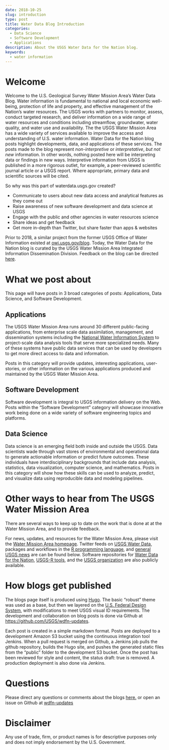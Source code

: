 ```yaml
---
date: 2018-10-25
slug: introduction
type: post
title: Water Data Blog Introduction
categories:
  - Data Science
  - Software Development
  - Applications
description: About the USGS Water Data for the Nation blog.
keywords:
  - water information
---
```

Welcome
=======

Welcome to the U.S. Geological Survey Water Mission Area’s Water Data Blog. Water information is fundamental to national and local economic well-being, protection of life and property, and effective management of the Nation’s water resources. The USGS works with partners to monitor, assess, conduct targeted research, and deliver information on a wide range of water resources and conditions including streamflow, groundwater, water quality, and water use and availability. The the USGS Water Mission Area has a wide variety of services available to improve the access and understanding of U.S. water information. Water Data for the Nation blog posts highlight developments, data, and applications of these services. The posts made to the blog represent _non-interpretive_ or _interpretative_, _but_ _not_ _new_ information. In other words, nothing posted here will be interpreting data or findings in new ways. Interpretive information from USGS is published in a more rigorous outlet, for example, a peer-reviewed scientific journal article or a USGS report. Where appropriate, primary data and scientific sources will be cited.


So why was this part of waterdata.usgs.gov created?
-   Communicate to users about new data access and analytical features as they come out
-   Raise awareness of new software development and  data science at USGS
-   Engage with the public and other agencies in water resources science
-   Share ideas and get feedback
-   Get more in-depth than Twitter, but share faster than apps & websites

Prior to 2018, a similar project from the former USGS Office of Water Information existed at [owi.usgs.gov/blog](https://owi.usgs.gov/blog). Today, the Water Data for the Nation blog is curated by the USGS Water Mission Area Integrated Information Dissemination Division. Feedback on the blog can be directed [here](https://water.usgs.gov/contact/gsanswers?pemail=gs-w_water_data_for_the_nation&subject=Water%20Data%20for%20the%20Nation%20Updates%20Feedback&viewnote=%3CH1%3EUSGS+WDFN+TNG+Feedback%3C/H1%3E).

What we post about
==========

This page will have posts in 3 broad categories of posts: Applications, Data Science, and Software Development.

Applications
----------------

The USGS Water Mission Area runs around 30 different public-facing applications, from enterprise scale data assimilation, management, and dissemination systems including the [National Water Information System](http://waterdata.usgs.gov/) to project-scale data analysis tools that serve more specialized needs. Many of these systems have public data services that can be used by developers to get more direct access to data and information.

Posts in this category will provide updates, interesting applications, user-stories, or other information on the various applications produced and maintained by the USGS Water Mission Area.


Software Development
--------------------

Software development is integral to USGS information delivery on the Web. Posts within the “Software Development” category will showcase innovative work being done on a wide variety of software engineering topics and platforms.

Data Science
------------

Data science is an emerging field both inside and outside the USGS. Data scientists wade through vast stores of environmental and operational data to generate actionable information or predict future outcomes. These individuals have interdisciplinary backgrounds that include data analysis, statistics, data visualization, computer science, and mathematics. Posts in this category will show how these skills can be used to analyze, predict, and visualize data using reproducible data and modeling pipelines.

Other ways to hear from The USGS Water Mission Area
==========

There are several ways to keep up to date on the work that is done at at the Water Mission Area, and to provide feedback.

For news, updates, and resources for the Water Mission Area, please visit the [Water Mission Area homepage](https://www.usgs.gov/science/mission-areas/water-resources). Twitter feeds on [USGS Water Data](https://twitter.com/USGS_WaterData), packages and workflows in the [R programming language](https://twitter.com/USGS_R), and [general USGS news](https://twitter.com/USGS) are can be found below. Software repositories for [Water Data for the Nation](https://github.com/usgs/waterdataui), [USGS-R tools](https://github.com/USGS-R), and the [USGS organization](https://github.com/USGS) are also publicly available.


How blogs get published
=================

The blogs page itself is produced using [Hugo](https://gohugo.io/). The basic “robust” theme was used as a base, but then we layered on the [U.S. Federal Design System](https://designsystem.digital.gov), with modifications to meet USGS visual ID requirements. The development and collaboration on blog posts is done via Github at <https://github.com/USGS/wdfn-updates>.

Each post is created in a simple markdown format. Posts are deployed to a development Amazon S3 bucket using the continuous integration tool Jenkins. When a pull request is merged on Github, a Jenkins job pulls the github repository, builds the Hugo site, and pushes the generated static files from the “public” folder to the development S3 bucket. Once the post has been reviewed for style and content, the status draft: true is removed. A production deployment is also done via Jenkins.


Questions
==========
Please direct any questions or comments about the blogs [here.](https://water.usgs.gov/contact/gsanswers?pemail=gs-w_water_data_for_the_nation&subject=Water%20Data%20for%20the%20Nation%20Updates%20Feedback&viewnote=%3CH1%3EUSGS+WDFN+TNG+Feedback%3C/H1%3E) or open an issue on Github at [wdfn-updates](https://github.com/usgs/wdfn-updates)

Disclaimer
==========
Any use of trade, firm, or product names is for descriptive purposes only and does not imply endorsement by the U.S. Government.
